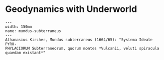 
# Geodynamics with Underworld

```{figure} Diagrams/MundusSubterraneus.png
---
width: 150mm
name: mundus-subterraneus
---
Athanasius Kircher, Mundus subterraneus (1664/65): "Systema Ideale PYRO-
PHYLACIORUM Subterraneorum, quorum montes *Vulcanii, veluti spiracula
quaedam existant*"
```



